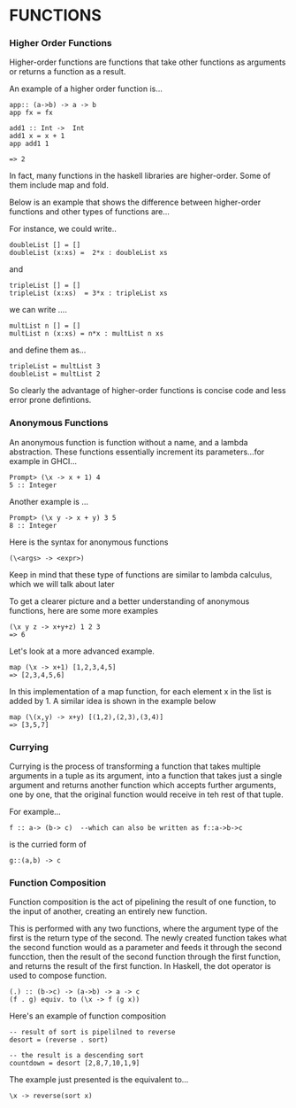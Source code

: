 # FUNCTIONS

### Higher Order Functions
Higher-order functions are functions that take other functions as arguments or returns a function as a result. 

An example of a higher order function is...

```
app:: (a->b) -> a -> b
app fx = fx

add1 :: Int ->  Int
add1 x = x + 1
app add1 1

=> 2
```

In fact, many functions in the haskell libraries are higher-order. Some of them include map and fold. 

Below is an example that shows the difference between higher-order functions and other types of functions are...

For instance, we could write..

```
doubleList [] = []
doubleList (x:xs) =  2*x : doubleList xs
```
and 

```
tripleList [] = []
tripleList (x:xs)  = 3*x : tripleList xs
```

we can write ....

```
multList n [] = []
multList n (x:xs) = n*x : multList n xs
```
and define them as...

```
tripleList = multList 3
doubleList = multList 2
```

So clearly the advantage of higher-order functions is concise code and less error prone defintions.

### Anonymous Functions

An anonymous function is function without a name, and a lambda abstraction. These functions essentially increment its parameters...for example in GHCI...

```
Prompt> (\x -> x + 1) 4
5 :: Integer
```

Another example is ...
```
Prompt> (\x y -> x + y) 3 5
8 :: Integer
```

Here is the syntax for anonymous functions
```
(\<args> -> <expr>)
```

Keep in mind that these type of functions are similar to lambda calculus, which we will talk about later

To get a clearer picture and a better understanding of anonymous functions, here are some more examples

```
(\x y z -> x+y+z) 1 2 3
=> 6
```

Let's look at a more advanced example.
```
map (\x -> x+1) [1,2,3,4,5]
=> [2,3,4,5,6]
```
In this implementation of a map function, for each element x in the list is added by 1. A similar idea is shown in the example below 

```
map (\(x,y) -> x+y) [(1,2),(2,3),(3,4)]
=> [3,5,7]
```

### Currying 

Currying is the process of transforming a function that takes multiple arguments in a tuple as its argument, into a function that takes just a single argument and returns another function which accepts further arguments, one by one, that the original function would receive in teh rest of that tuple.

For example...
```
f :: a-> (b-> c)  --which can also be written as f::a->b->c
```
is the curried form of
```
g::(a,b) -> c
```

### Function Composition
Function composition is the act of pipelining the result of one function, to the input of another, creating an entirely new function.

This is performed with any two functions, where the argument type of the first is the return type of the second. The newly created function takes what the second function would as a parameter and feeds it through the second funcction, then the result of the second function through the first function, and returns the result of the first function. In Haskell, the dot operator is used to compose function.

```
(.) :: (b->c) -> (a->b) -> a -> c
(f . g) equiv. to (\x -> f (g x))
```

Here's an example of function composition

```
-- result of sort is pipelilned to reverse 
desort = (reverse . sort)

-- the result is a descending sort 
countdown = desort [2,8,7,10,1,9]
```
The example just presented is the equivalent to...
```
\x -> reverse(sort x)
```


